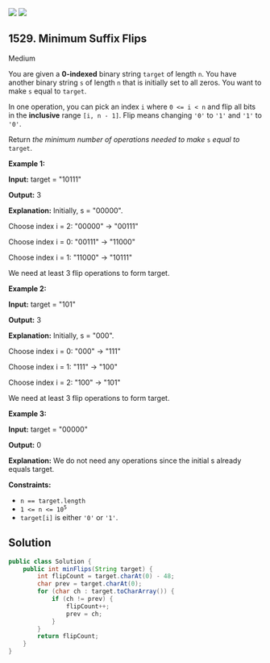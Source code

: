 [![](https://img.shields.io/github/stars/javadev/LeetCode-in-Java?label=Stars&style=flat-square)](https://github.com/javadev/LeetCode-in-Java)
[![](https://img.shields.io/github/forks/javadev/LeetCode-in-Java?label=Fork%20me%20on%20GitHub%20&style=flat-square)](https://github.com/javadev/LeetCode-in-Java/fork)

## 1529\. Minimum Suffix Flips

Medium

You are given a **0-indexed** binary string `target` of length `n`. You have another binary string `s` of length `n` that is initially set to all zeros. You want to make `s` equal to `target`.

In one operation, you can pick an index `i` where `0 <= i < n` and flip all bits in the **inclusive** range `[i, n - 1]`. Flip means changing `'0'` to `'1'` and `'1'` to `'0'`.

Return _the minimum number of operations needed to make_ `s` _equal to_ `target`.

**Example 1:**

**Input:** target = "10111"

**Output:** 3

**Explanation:** Initially, s = "00000". 

Choose index i = 2: "00000" -> "00111" 

Choose index i = 0: "00111" -> "11000" 

Choose index i = 1: "11000" -> "10111" 

We need at least 3 flip operations to form target.

**Example 2:**

**Input:** target = "101"

**Output:** 3

**Explanation:** Initially, s = "000". 

Choose index i = 0: "000" -> "111" 

Choose index i = 1: "111" -> "100" 

Choose index i = 2: "100" -> "101" 

We need at least 3 flip operations to form target.

**Example 3:**

**Input:** target = "00000"

**Output:** 0

**Explanation:** We do not need any operations since the initial s already equals target.

**Constraints:**

*   `n == target.length`
*   <code>1 <= n <= 10<sup>5</sup></code>
*   `target[i]` is either `'0'` or `'1'`.

## Solution

```java
public class Solution {
    public int minFlips(String target) {
        int flipCount = target.charAt(0) - 48;
        char prev = target.charAt(0);
        for (char ch : target.toCharArray()) {
            if (ch != prev) {
                flipCount++;
                prev = ch;
            }
        }
        return flipCount;
    }
}
```